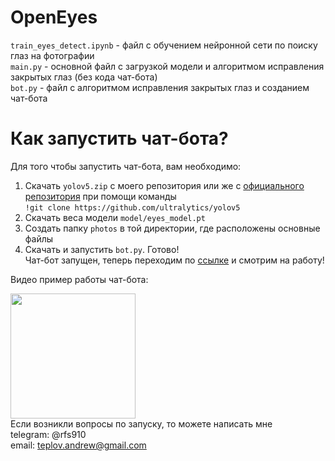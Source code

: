 # OpenEyes
```train_eyes_detect.ipynb``` - файл с обучением нейронной сети по поиску глаз на фотографии  
```main.py``` - основной файл с загрузкой модели и алгоритмом исправления закрытых глаз (без кода чат-бота)  
```bot.py``` - файл с алгоритмом исправления закрытых глаз и созданием чат-бота  
# Как запустить чат-бота?
Для того чтобы запустить чат-бота, вам необходимо:
1) Cкачать ```yolov5.zip``` с моего репозитория или же с [официального репозитория](https://github.com/ultralytics/yolov5) при помощи команды  
```!git clone https://github.com/ultralytics/yolov5```
2) Скачать веса модели ```model/eyes_model.pt```  
3) Создать папку ```photos``` в той директории, где расположены основные файлы
3) Скачать и запустить ```bot.py```. Готово!    
Чат-бот запущен, теперь переходим по [ссылке](https://t.me/openeyes_ai_bot) и смотрим на работу!  
  
Видео пример работы чат-бота:  

[<img src="https://raw.githubusercontent.com/teplov-andrew/OpenEyes/main/OpenEyesIMG.PNG" width="200">](https://drive.google.com/file/d/1Odpbrn_RP70z0JiPO5igSoOlCC6O81S0/view?usp=sharing)  
Если возникли вопросы по запуску, то можете написать мне  
telegram: @rfs910  
email: teplov.andrew@gmail.com
